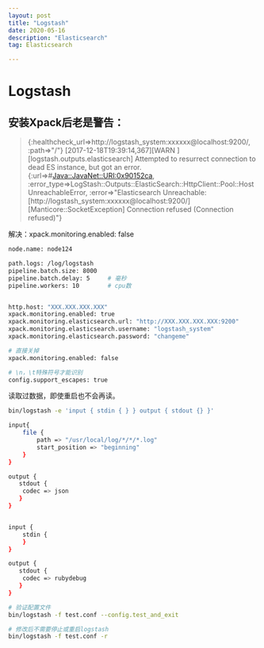 ```yaml
---
layout: post
title: "Logstash"
date: 2020-05-16
description: "Elasticsearch"
tag: Elasticsearch

---
```



# Logstash

## 安装Xpack后老是警告：

> {:healthcheck_url=>http://logstash_system:xxxxxx@localhost:9200/, :path=>"/"}
[2017-12-18T19:39:14,367][WARN ][logstash.outputs.elasticsearch] Attempted to resurrect connection to dead ES instance, but got an error. {:url=>#<Java::JavaNet::URI:0x90152ca>, :error_type=>LogStash::Outputs::ElasticSearch::HttpClient::Pool::HostUnreachableError, :error=>"Elasticsearch Unreachable: [http://logstash_system:xxxxxx@localhost:9200/][Manticore::SocketException] Connection refused (Connection refused)"}

解决：xpack.monitoring.enabled: false

```sh
node.name: node124

path.logs: /log/logstash
pipeline.batch.size: 8000
pipeline.batch.delay: 5     # 毫秒
pipeline.workers: 10        # cpu数


http.host: "XXX.XXX.XXX.XXX"
xpack.monitoring.enabled: true
xpack.monitoring.elasticsearch.url: "http://XXX.XXX.XXX.XXX:9200"
xpack.monitoring.elasticsearch.username: "logstash_system" 
xpack.monitoring.elasticsearch.password: "changeme"

# 直接关掉
xpack.monitoring.enabled: false

# \n，\t特殊符号才能识别
config.support_escapes: true        
```


读取过数据，即使重启也不会再读。

```sh
bin/logstash -e 'input { stdin { } } output { stdout {} }'

input{
    file {
        path => "/usr/local/log/*/*/*.log"
        start_position => "beginning"
    }   
}

output {
   stdout { 
    codec => json
   }
}


input {
    stdin {
    }
}

output {
   stdout { 
    codec => rubydebug
   }
}
```

```sh
# 验证配置文件
bin/logstash -f test.conf --config.test_and_exit

# 修改后不需要停止或重启logstash
bin/logstash -f test.conf -r
```

